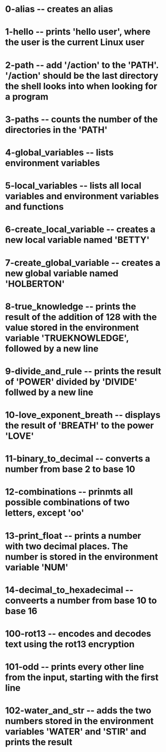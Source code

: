 # 0-alias -- creates an alias

# 1-hello -- prints 'hello user', where the user is the current Linux user

# 2-path -- add '/action' to the 'PATH'. '/action' should be the last directory the shell looks into when looking for a program

# 3-paths -- counts the number of the directories in the 'PATH'

# 4-global_variables -- lists environment variables

# 5-local_variables -- lists all local variables and environment variables and functions

# 6-create_local_variable -- creates a new local variable named 'BETTY'

# 7-create_global_variable -- creates a new global variable named 'HOLBERTON'

# 8-true_knowledge -- prints the result of the addition of 128 with the value stored in the environment variable 'TRUEKNOWLEDGE', followed by a new line

# 9-divide_and_rule -- prints the result of 'POWER' divided by 'DIVIDE' follwed by a new line

# 10-love_exponent_breath -- displays the result of 'BREATH' to the power 'LOVE'

# 11-binary_to_decimal -- converts a number from base 2 to base 10

# 12-combinations -- prinmts all possible combinations of two letters, except 'oo'

# 13-print_float -- prints a number with two decimal places. The number is stored in the environment variable 'NUM'

# 14-decimal_to_hexadecimal -- conveerts a number from base 10 to base 16

# 100-rot13 -- encodes and decodes text using the rot13 encryption

# 101-odd -- prints every other line from the input, starting with the first line

# 102-water_and_str -- adds the two numbers stored in the environment variables 'WATER' and 'STIR' and prints the result 
